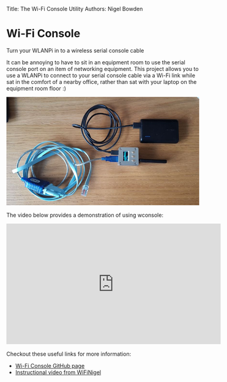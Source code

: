 Title: The Wi-Fi Console Utility
Authors: Nigel Bowden

# Wi-Fi Console

Turn your WLANPi in to a wireless serial console cable

It can be annoying to have to sit in an equipment room to use the serial console port on an item of networking equipment. This project allows you to use a WLANPi to connect to your serial console cable via a Wi-Fi link while sat in the comfort of a nearby office, rather than sat with your laptop on the equipment room floor :)

![Wi-Fi Console][wifi_console_image]

The video below provides a demonstration of using wconsole:

<iframe width="560" height="315" src="https://www.youtube.com/embed/YwbL3D92LMw" frameborder="0" allow="accelerometer; autoplay; encrypted-media; gyroscope; picture-in-picture" allowfullscreen></iframe>

Checkout these useful links for more information:

- [Wi-Fi Console GitHub page][wifi_console_github]
- [Instructional video from WiFiNigel][wifi_console_youtube]

<!-- Link list -->
[wifi_console_github]: https://github.com/WLAN-Pi/wconsole
[wifi_console_youtube]: https://www.youtube.com/watch?v=YwbL3D92LMw
[wifi_console_image]: https://github.com/WLAN-Pi/wconsole/blob/master/images/wlanpi_console.jpg?raw=true


